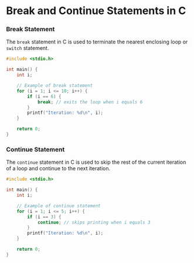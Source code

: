 # Break and Continue Statements in C

### Break Statement

The `break` statement in C is used to terminate the nearest enclosing loop or `switch` statement.

```c
#include <stdio.h>

int main() {
    int i;

    // Example of break statement
    for (i = 1; i <= 10; i++) {
        if (i == 6) {
            break; // exits the loop when i equals 6
        }
        printf("Iteration: %d\n", i);
    }

    return 0;
}
```

### Continue Statement

The `continue` statement in C is used to skip the rest of the current iteration of a loop and continue to the next iteration.

```c
#include <stdio.h>

int main() {
    int i;

    // Example of continue statement
    for (i = 1; i <= 5; i++) {
        if (i == 3) {
            continue; // skips printing when i equals 3
        }
        printf("Iteration: %d\n", i);
    }

    return 0;
}
```